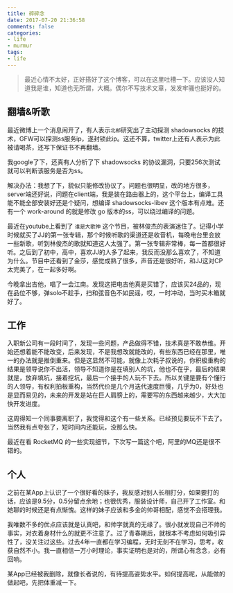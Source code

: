 ```yaml
---
title: 碎碎念
date: 2017-07-20 21:36:58
comments: false
categories:
- life
- murmur
tags:
- life
---
```


> 最近心情不太好，正好搭好了这个博客，可以在这里吐槽一下。应该没人知道我是谁，知道也无所谓，大概。偶尔不写技术文章，发发牢骚也挺好的。

<!-- more -->

## 翻墙&听歌

最近微博上一个消息闹开了，有人表示`北邮`研究出了主动探测 shadowsocks 的技术，GFW可以探测ss服务ip，遂封锁此ip。这还不算，twitter上还有人表示为此被请喝茶，还写下保证书不再翻墙。

我google了下，还真有人分析了下 shadowsocks 的协议漏洞，只要256次测试就可以判断该服务是否为ss。

解决办法：我想了下，貌似只能修改协议了。问题也很明显，改的地方很多，server端还好说，问题在client端，我是装在路由器上的，这个平台上，编译工具能不能全部安装好还是个疑问，想编译 shadowsocks-libev 这个版本有点难。还有一个 work-around 的就是修改 go 版本的ss，可以绕过编译的问题。

最近在youtube上看到了 `谁是大歌神` 这个节目，被林俊杰的表演迷住了。记得小学时候就买了JJ的第一张专辑，那个时候听歌的渠道还是收音机，每晚电台里会放一些新歌，听到林俊杰的歌就知道这人太强了。第一张专辑非常棒，每一首都很好听。之后到了初中，高中，喜欢JJ的人多了起来，我反而没那么喜欢了，不知道为什么。节目中还看到了金莎，感觉成熟了很多，声音还是很好听，和JJ这对CP太完美了，在一起多好啊。

今晚拿出吉他，唱了一会江南。发现这把电吉他真是买错了，应该买24品的，现在品位不够，弹solo不趁手，扫和弦音色不如民谣，哎，一时冲动，当时买木箱就好了。

## 工作

入职新公司有一段时间了，发现一些问题，产品做得不错，技术真是不敢恭维。开始还想着能不能改变，后来发现，不是我想改就能改的，有些东西已经在那里，唯一的办法就是推倒重来。但是这显然不可能，就像上次耗子叔说的，你积极重构的结果是领导说你不出活，领导不知道你是在填别人的坑，他也不在乎，最后的结果就是，放弃填坑，接着挖坑，最后一个接手的人玩不下去。所以关键是要有个懂行的人领导，有权利拍板重构，当然代价是几个月迭代速度巨慢，几乎为0，好处也是显而易见的，未来的开发是站在巨人肩膀上的，需要写的东西越来越少，大大加快开发进度。

这周得知一个同事要离职了，我觉得和这个有一些关系。已经预见要玩不下去了。当然我有点夸张了，短时间内还能玩，没那么快。

最近在看 RocketMQ 的一些实现细节，下次写一篇这个吧，阿里的MQ还是很不错的。

## 个人

之前在某App上认识了一个很好看的妹子，我反感对别人长相打分，如果要打的话，应该是9.5分，0.5分留点余地；也很优秀，服装设计师，自己开了工作室。和她聊的时候还是有点惭愧。这样的妹子应该和多金的帅哥相配，感觉不会搭理我。

我唯数不多的优点应该就是认真吧，和帅字就真的无缘了。很小就发现自己不帅的事实，对衣着身材什么的就更不注意了。过了青春期后，就根本不考虑如何吸引异性了，没关注过这些。过去4年一直都在学习编程，无时无刻不在学习，思考，收获自然不小。我一直相信一万小时理论，事实证明也是对的，所谓心有念念，必有回响。

某App已经被我删除，就像长者说的，有待提高姿势水平。如何提高呢，从能做的做起吧，先把体重减一下。